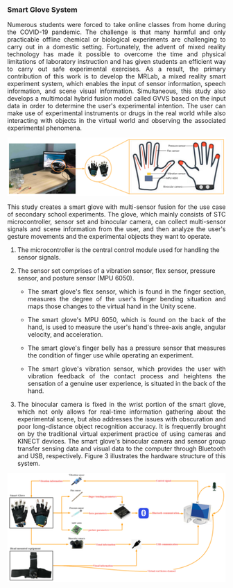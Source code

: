 
### Smart Glove System

<p style="text-align:justify">Numerous students were forced to take online classes from home during the COVID-19 pandemic. The challenge is that many harmful and only practicable offline chemical or biological experiments are challenging to carry out in a domestic setting. Fortunately, the advent of mixed reality technology has made it possible to overcome the time and physical limitations of laboratory instruction and has given students an efficient way to carry out safe experimental exercises. As a result, the primary contribution of this work is to develop the MRLab, a mixed reality smart experiment system, which enables the input of sensor information, speech information, and scene visual information. Simultaneous, this study also develops a multimodal hybrid fusion model called GVVS based on the input data in order to determine the user's experimental intention. The user can make use of experimental instruments or drugs in the real world while also interacting with objects in the virtual world and observing the associated experimental phenomena.</p>

<img src="/assets/img/mrsg01.png">

<p style="text-align:justify">This study creates a smart glove with multi-sensor fusion for the use case of secondary school experiments. The glove, which mainly consists of STC microcontroller, sensor set and binocular camera, can collect multi-sensor signals and scene information from the user, and then analyze the user's gesture movements and the experimental objects they want to operate. </p>

1. The microcontroller is the central control module used for handling the sensor signals.

2. The sensor set comprises of a vibration sensor, flex sensor, pressure sensor, and posture sensor (MPU 6050).

   - <p style="text-align:justify">The smart glove's flex sensor, which is found in the finger section, measures the degree of the user's finger bending situation and maps those changes to the virtual hand in the Unity scene.</p>

   - <p style="text-align:justify">The smart glove's MPU 6050, which is found on the back of the hand, is used to measure the user's hand's three-axis angle, angular velocity, and acceleration.</p>

   - <p style="text-align:justify">The smart glove's finger belly has a pressure sensor that measures the condition of finger use while operating an experiment.</p>

   - <p style="text-align:justify">The smart glove's vibration sensor, which provides the user with vibration feedback of the contact process and heightens the sensation of a genuine user experience, is situated in the back of the hand.</p>

3. <p style="text-align:justify">The binocular camera is fixed in the wrist portion of the smart glove, which not only allows for real-time information gathering about the experimental scene, but also addresses the issues with obscuration and poor long-distance object recognition accuracy. It is frequently brought on by the traditional virtual experiment practice of using cameras and KINECT devices. The smart glove's binocular camera and sensor group transfer sensing data and visual data to the computer through Bluetooth and USB, respectively. Figure 3 illustrates the hardware structure of this system.</p>

<img src="/assets/img/mrsg03.png">
